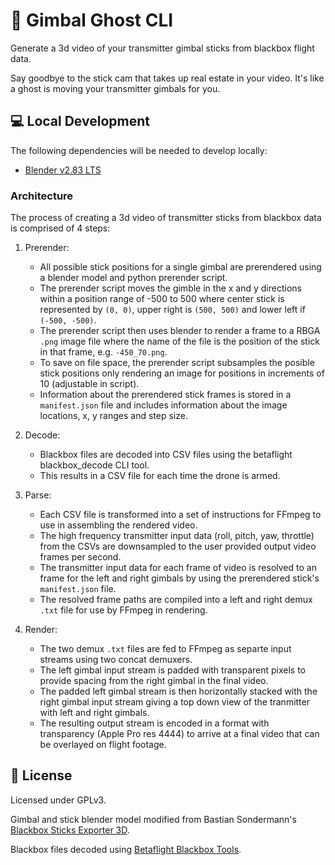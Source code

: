 # 👻 Gimbal Ghost CLI
Generate a 3d video of your transmitter gimbal sticks from blackbox flight data.

Say goodbye to the stick cam that takes up real estate in your video. It's like a ghost is moving your transmitter gimbals for you.

## 💻 Local Development
The following dependencies will be needed to develop locally:
* [Blender v2.83 LTS](https://www.blender.org/download/lts/2-93/)

### Architecture
The process of creating a 3d video of transmitter sticks from blackbox data is comprised of 4 steps:
1. Prerender:
    * All possible stick positions for a single gimbal are prerendered using a blender model and python prerender script.
    * The prerender script moves the gimble in the x and y directions within a position range of -500 to 500 where center stick is represented by `(0, 0)`, upper right is `(500, 500)` and lower left if `(-500, -500)`.
    * The prerender script then uses blender to render a frame to a RBGA `.png` image file where the name of the file is the position of the stick in that frame, e.g. `-450_70.png`.
    * To save on file space, the prerender script subsamples the posible stick positions only rendering an image for positions in increments of 10 (adjustable in script).
    * Information about the prerendered stick frames is stored in a `manifest.json` file and includes information about the image locations, x, y ranges and step size.

2. Decode:
    * Blackbox files are decoded into CSV files using the betaflight blackbox_decode CLI tool.
    * This results in a CSV file for each time the drone is armed.

3. Parse:
    * Each CSV file is transformed into a set of instructions for FFmpeg to use in assembling the rendered video.
    * The high frequency transmitter input data (roll, pitch, yaw, throttle) from the CSVs are downsampled to the user provided output video frames per second.
    * The transmitter input data for each frame of video is resolved to an frame for the left and right gimbals by using the prerendered stick's `manifest.json` file.
    * The resolved frame paths are compiled into a left and right demux `.txt` file for use by FFmpeg in rendering.

4. Render:
    * The two demux `.txt` files are fed to FFmpeg as separte input streams using two concat demuxers.
    * The left gimbal input stream is padded with transparent pixels to provide spacing from the right gimbal in the final video.
    * The padded left gimbal stream is then horizontally stacked with the right gimbal input stream giving a top down view of the tranmitter with left and right gimbals.
    * The resulting output stream is encoded in a format with transparency (Apple Pro res 4444) to arrive at a final video that can be overlayed on flight footage.

## 📝 License
Licensed under GPLv3.

Gimbal and stick blender model modified from Bastian Sondermann's [Blackbox Sticks Exporter 3D](https://github.com/bsondermann/BlackboxSticksExporter3D).

Blackbox files decoded using [Betaflight Blackbox Tools](https://github.com/betaflight/blackbox-tools).
